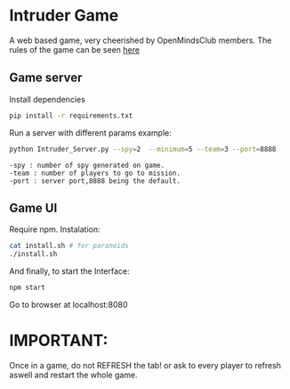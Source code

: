 # Intruder Game

A web based game, very cheerished by OpenMindsClub members.
The rules of the game can be seen [here](https://en.m.wikipedia.org/wiki/The_Resistanc(game))

## Game server
Install dependencies
``` bash
pip install -r requirements.txt
```
Run a server with different params example:
``` bash
python Intruder_Server.py --spy=2  --minimum=5 --team=3 --port=8888
```

    -spy : number of spy generated on game.
    -team : number of players to go to mission. 
    -port : server port,8888 being the default.

## Game UI

Require npm.
Instalation:
``` bash
cat install.sh # for paranoids
./install.sh
```
And finally, to start the Interface:
```bash
npm start 
```
Go to browser at localhost:8080

# IMPORTANT: 
Once in a game, do not REFRESH the tab! or ask to every player to refresh aswell and restart the whole game.
